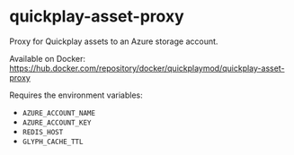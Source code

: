 # quickplay-asset-proxy
Proxy for Quickplay assets to an Azure storage account.

Available on Docker:
https://hub.docker.com/repository/docker/quickplaymod/quickplay-asset-proxy

Requires the environment variables:
- `AZURE_ACCOUNT_NAME`
- `AZURE_ACCOUNT_KEY`
- `REDIS_HOST`
- `GLYPH_CACHE_TTL`
